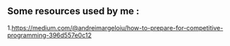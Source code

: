 ## Some resources used by me :

1.https://medium.com/@andreimargeloiu/how-to-prepare-for-competitive-programming-396d557e0c12
